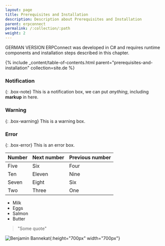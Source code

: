 ```yaml
---
layout: page
title: Prerequisites and Installation
description: Description about Prerequisites and Installation
parent: erpconnect
permalink: /:collection/:path
weight: 2
---
```


GERMAN VERSION
ERPConnect was developed in C# and requires runtime components and installation steps described in this chapter.

{% include _content/table-of-contents.html parent="prerequisites-and-installation" collection=site.de %}

### Notification

{: .box-note}
This is a notification box, we can put _anything_, including **markup** in here.

### Warning

{: .box-warning}
This is a warning box.

### Error

{: .box-error}
This is an error box.

| Number | Next number | Previous number |
| :------ |:--- | :--- |
| Five | Six | Four |
| Ten | Eleven | Nine |
| Seven | Eight | Six |
| Two | Three | One |  
  
  
* Milk
* Eggs
* Salmon
* Butter

> "Some quote"
  
![Benjamin Bannekat](https://octodex.github.com/images/bannekat.png){:height="700px" width="700px"}